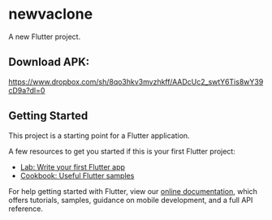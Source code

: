 # newvaclone

A new Flutter project.


## Download APK:
https://www.dropbox.com/sh/8qo3hkv3mvzhkff/AADcUc2_swtY6Tis8wY39cD9a?dl=0

## Getting Started

This project is a starting point for a Flutter application.

A few resources to get you started if this is your first Flutter project:

- [Lab: Write your first Flutter app](https://flutter.dev/docs/get-started/codelab)
- [Cookbook: Useful Flutter samples](https://flutter.dev/docs/cookbook)

For help getting started with Flutter, view our
[online documentation](https://flutter.dev/docs), which offers tutorials,
samples, guidance on mobile development, and a full API reference.

